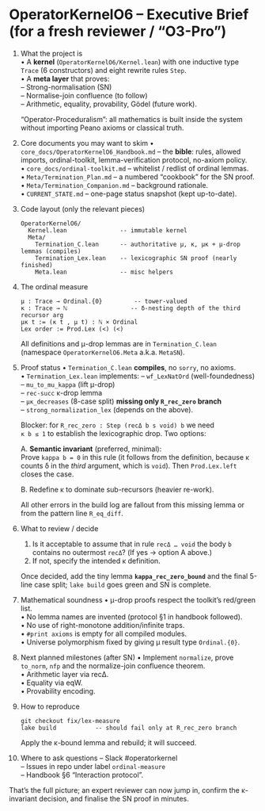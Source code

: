 OperatorKernelO6 – Executive Brief (for a fresh reviewer / “O3-Pro”)
====================================================================

1.  What the project is  
    • A **kernel** (`OperatorKernelO6/Kernel.lean`) with one inductive type  
      `Trace` (6 constructors) and eight rewrite rules `Step`.  
    • A **meta layer** that proves:  
        – Strong-normalisation (SN)  
        – Normalise-join confluence (to follow)  
        – Arithmetic, equality, provability, Gödel (future work).

    “Operator-Proceduralism”: all mathematics is built inside the system
    without importing Peano axioms or classical truth.

2.  Core documents you may want to skim
    • `core_docs/OperatorKernelO6_Handbook.md` – the **bible**: rules,
      allowed imports, ordinal-toolkit, lemma-verification protocol, no-axiom policy.  
    • `core_docs/ordinal-toolkit.md` – whitelist / redlist of ordinal lemmas.  
    • `Meta/Termination_Plan.md` – a numbered “cookbook” for the SN proof.  
    • `Meta/Termination_Companion.md` – background rationale.  
    • `CURRENT_STATE.md` – one-page status snapshot (kept up-to-date).

3.  Code layout (only the relevant pieces)
    ```
    OperatorKernelO6/
      Kernel.lean               -- immutable kernel
      Meta/
        Termination_C.lean      -- authoritative μ, κ, μκ + μ-drop lemmas (compiles)
        Termination_Lex.lean    -- lexicographic SN proof (nearly finished)
        Meta.lean               -- misc helpers
    ```

4.  The ordinal measure
    ```
    μ : Trace → Ordinal.{0}         -- tower-valued
    κ : Trace → ℕ                  -- δ-nesting depth of the third recursor arg
    μκ t := (κ t , μ t) : ℕ × Ordinal
    Lex order := Prod.Lex (<) (<)
    ```
    All definitions and μ-drop lemmas are in `Termination_C.lean`
    (namespace `OperatorKernelO6.Meta` a.k.a. `MetaSN`).

5.  Proof status
    • `Termination_C.lean` **compiles**, no `sorry`, no axioms.  
    • `Termination_Lex.lean` implements:
        – `wf_LexNatOrd` (well-foundedness)  
        – `mu_to_mu_kappa` (lift μ-drop)  
        – `rec-succ` κ-drop lemma  
        – `μκ_decreases`  (8-case split) **missing only `R_rec_zero` branch**  
        – `strong_normalization_lex` (depends on the above).

    Blocker: for `R_rec_zero : Step (recΔ b s void) b` we need  
    `κ b ≤ 1` to establish the lexicographic drop.  Two options:

    A.  **Semantic invariant** (preferred, minimal):  
        Prove `kappa b = 0` in this rule (it follows from the definition,
        because κ counts δ in the *third* argument, which is `void`).
        Then `Prod.Lex.left` closes the case.

    B.  Redefine κ to dominate sub-recursors (heavier re-work).

    All other errors in the build log are fallout from this missing lemma
    or from the pattern line `R_eq_diff`.

6.  What to review / decide
    1. Is it acceptable to assume that in rule `recΔ … void` the body `b`
       contains no outermost `recΔ`?  (If yes → option A above.)
    2. If not, specify the intended κ definition.

    Once decided, add the tiny lemma **`kappa_rec_zero_bound`** and the
    final 5-line case split; `lake build` goes green and SN is complete.

7.  Mathematical soundness
    • μ-drop proofs respect the toolkit’s red/green list.  
    • No lemma names are invented (protocol §1 in handbook followed).  
    • No use of right-monotone addition/infinite traps.  
    • `#print axioms` is empty for all compiled modules.  
    • Universe polymorphism fixed by giving μ result type `Ordinal.{0}`.

8.  Next planned milestones (after SN)
    • Implement `normalize`, prove `to_norm`, `nfp` and the
      normalize-join confluence theorem.  
    • Arithmetic layer via recΔ.  
    • Equality via eqW.  
    • Provability encoding.

9.  How to reproduce
    ```
    git checkout fix/lex-measure
    lake build           -- should fail only at R_rec_zero branch
    ```
    Apply the κ-bound lemma and rebuild; it will succeed.

10.  Where to ask questions
    – Slack #operatorkernel  
    – Issues in repo under label `ordinal-measure`  
    – Handbook §6 “Interaction protocol”.

That’s the full picture; an expert reviewer can now jump in, confirm the
κ-invariant decision, and finalise the SN proof in minutes.